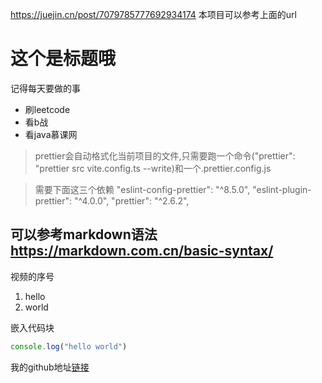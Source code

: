 https://juejin.cn/post/7079785777692934174
本项目可以参考上面的url



# 这个是标题哦
> 

记得每天要做的事
- 刷leetcode
- 看b战
- 看java慕课网

> prettier会自动格式化当前项目的文件,只需要跑一个命令("prettier": "prettier src vite.config.ts --write)和一个.prettier.config.js

> 需要下面这三个依赖
"eslint-config-prettier": "^8.5.0",
"eslint-plugin-prettier": "^4.0.0",
"prettier": "^2.6.2",


## 可以参考markdown语法  https://markdown.com.cn/basic-syntax/

视频的序号
1. hello
2. world

嵌入代码块

```javascript
console.log("hello world")
```

我的github地址[链接](https://github.com/guziyi98)
[]()
